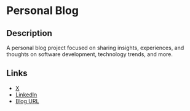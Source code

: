 # Personal Blog

## Description
A personal blog project focused on sharing insights, experiences, and thoughts on software development, technology trends, and more.

## Links
- [X](https://x.com/anisbamara)
- [LinkedIn](https://www.linkedin.com/in/anis-ben-amara/)
- [Blog URL](https://anis-benamara.vercel.app/)

